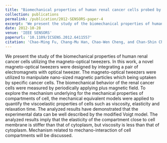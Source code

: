 ```yaml
---
title: "Biomechanical properties of human renal cancer cells probed by magneto-optical tweezers"
collection: publications
permalink: /publication/2012-SENSORS-paper-4
excerpt: 'We present the study of the biomechanical properties of human renal cancer cells utilizing the magneto-optical tweezers. In this work, a novel magneto-optical tweezers were designed by integrating a pair of electromagnets with optical tweezer. The magneto-optical tweezers were utilized to manipulate nano-sized magnetic particles which being uptaken by specific cancer cells. The biomechanical behavior of the renal cancer cells were measured by periodically applying plus magnetic field. To explore the mechanism underlying for the mechanical properties of compartments of cell, the mechanical equivalent models were applied to quantify the viscoelastic properties of cells such as viscosity, elasticity and relaxation time. The analyzed results have demonstrated that the experimental data can be well described by the modified Voigt model. The analyzed results imply that the elasticity of the compartment close to cell membrane is stiffer than that of cytoplasm, but viscosity is less than that of cytoplasm. Mechanism related to mechano-interaction of cell compartments will be discussed.'
date: 2012-10-28
venue: 'IEEE SENSORS'
paperurl: '10.1109/ICSENS.2012.6411557'
citation: 'Chao-Ming Fu, Chang-Mu Han, Chao-Wen Cheng, and Chan-Shin Chou, &quot;Biomechanical properties of human renal cancer cells probed by magneto-optical tweezers,&quot; <i>IEEE SENSORS</i>, 1-4, 2012.'
---
```

We present the study of the biomechanical properties of human renal cancer cells utilizing the magneto-optical tweezers. In this work, a novel magneto-optical tweezers were designed by integrating a pair of electromagnets with optical tweezer. The magneto-optical tweezers were utilized to manipulate nano-sized magnetic particles which being uptaken by specific cancer cells. The biomechanical behavior of the renal cancer cells were measured by periodically applying plus magnetic field. To explore the mechanism underlying for the mechanical properties of compartments of cell, the mechanical equivalent models were applied to quantify the viscoelastic properties of cells such as viscosity, elasticity and relaxation time. The analyzed results have demonstrated that the experimental data can be well described by the modified Voigt model. The analyzed results imply that the elasticity of the compartment close to cell membrane is stiffer than that of cytoplasm, but viscosity is less than that of cytoplasm. Mechanism related to mechano-interaction of cell compartments will be discussed.
